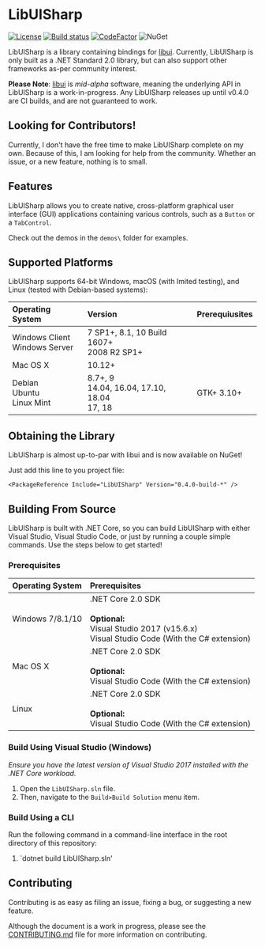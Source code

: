 # LibUISharp
[![License](https://img.shields.io/badge/License-MIT-blue.svg?longCache=true)](https://github.com/tom-corwin/LibUISharp/blob/master/LICENSE.md)
[![Build status](https://ci.appveyor.com/api/projects/status/o2y9fu126dqmi4pv?svg=true)](https://ci.appveyor.com/project/tom-corwin/libuisharp)
[![CodeFactor](https://www.codefactor.io/repository/github/tom-corwin/libuisharp/badge)](https://www.codefactor.io/repository/github/tom-corwin/libuisharp)
![NuGet](https://img.shields.io/nuget/vpre/LibUISharp.svg)

LibUISharp is a library containing bindings for [libui](https://github.com/andlabs/libui). Currently, LibUISharp is only built as a .NET Standard 2.0 library, but can also support other frameworks as-per community interest.

**Please Note**: [libui](https://github.com/andlabs/libui) is *mid-alpha* software, meaning the underlying API in LibUISharp is a work-in-progress. Any LibUISharp releases up until v0.4.0 are CI builds, and are not guaranteed to work.

## Looking for Contributors!
Currently, I don't have the free time to make LibUISharp complete on my own. Because of this, I am looking for help from the community. Whether an issue, or a new feature, nothing is to small.

## Features

LibUISharp allows you to create native, cross-platform graphical user interface (GUI) applications containing various controls, such as a `Button` or a `TabControl`.

Check out the demos in the `demos\` folder for examples.

## Supported Platforms

LibUISharp supports 64-bit Windows, macOS (with lmited testing), and Linux (tested with Debian-based systems):

| Operating System                                     | Version                                           | Prerequiusites |
| :--------------------------------------------------- | :------------------------------------------------ | :------------- |
| Windows Client<br/>Windows Server                    | 7 SP1+, 8.1, 10 Build 1607+<br/>2008 R2 SP1+      |                |
| Mac OS X                                             | 10.12+                                            |                |
| Debian<br/>Ubuntu</br>Linux Mint                     | 8.7+, 9<br/>14.04, 16.04, 17.10, 18.04<br/>17, 18 | GTK+ 3.10+     |

## Obtaining the Library

LibUISharp is almost up-to-par with libui and is now available on NuGet!

Just add this line to you project file:

```
<PackageReference Include="LibUISharp" Version="0.4.0-build-*" />
```

## Building From Source

LibUISharp is built with .NET Core, so you can build LibUISharp with either Visual Studio, Visual Studio Code,
or just by running a couple simple commands. Use the steps below to get started!

### Prerequisites

| Operating System | Prerequisites                                                                                                            |
| :--------------- | :----------------------------------------------------------------------------------------------------------------------- |
| Windows 7/8.1/10 | .NET Core 2.0 SDK<br/><br/>**Optional:**<br/>Visual Studio 2017 (v15.6.x)<br/>Visual Studio Code (With the C# extension) |
| Mac OS X         | .NET Core 2.0 SDK<br/><br/>**Optional:**<br/>Visual Studio Code (With the C# extension)                                  |
| Linux            | .NET Core 2.0 SDK<br/><br/>**Optional:**<br/>Visual Studio Code (With the C# extension)                                  |

### Build Using Visual Studio (Windows)

*Ensure you have the latest version of Visual Studio 2017 installed with the .NET Core workload.*

1. Open the `LibUISharp.sln` file.
2. Then, navigate to the `Build>Build Solution` menu item.

### Build Using a CLI

Run the following command in a command-line interface in the root directory of this repository:

1. `dotnet build LibUISharp.sln'

## Contributing

Contributing is as easy as filing an issue, fixing a bug, or suggesting a new feature.

Although the document is a work in progress, please see the [CONTRIBUTING.md](https://github.com/tom-corwin/LibUISharp/blob/master/CONTRIBUTING.md) file for more information on contributing.
